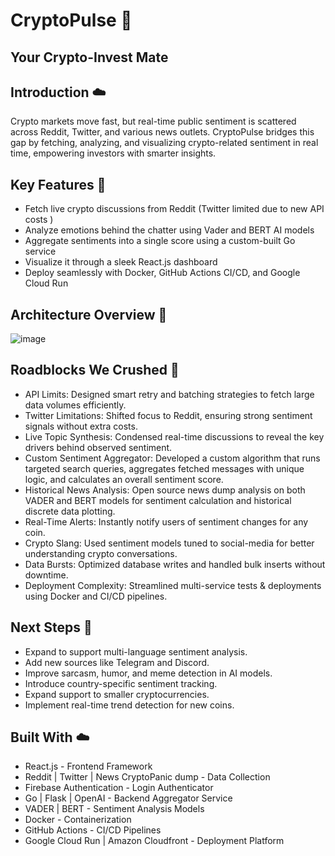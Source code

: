 # CryptoPulse 🚀
## Your Crypto-Invest Mate

## Introduction ☁️
Crypto markets move fast, but real-time public sentiment is scattered across Reddit, Twitter, and various news outlets.
CryptoPulse bridges this gap by fetching, analyzing, and visualizing crypto-related sentiment in real time, empowering investors with smarter insights.

## Key Features 💸
- Fetch live crypto discussions from Reddit (Twitter limited due to new API costs )
- Analyze emotions behind the chatter using Vader and BERT AI models 
- Aggregate sentiments into a single score using a custom-built Go service
- Visualize it through a sleek React.js dashboard 
- Deploy seamlessly with Docker, GitHub Actions CI/CD, and Google Cloud Run 



## Architecture Overview 🎨
![image](https://github.com/user-attachments/assets/9b355d98-55f1-4b3e-b823-ec027d0ed6df)

## Roadblocks We Crushed 🤖
- API Limits: Designed smart retry and batching strategies to fetch large data volumes efficiently.
- Twitter Limitations: Shifted focus to Reddit, ensuring strong sentiment signals without extra costs.
- Live Topic Synthesis: Condensed real-time discussions to reveal the key drivers behind observed sentiment.
- Custom Sentiment Aggregator: Developed a custom algorithm that runs targeted search queries, aggregates fetched messages with unique logic, and calculates an overall sentiment score.
- Historical News Analysis: Open source news dump analysis on both VADER and BERT models for sentiment calculation and historical discrete data plotting.
-  Real-Time Alerts: Instantly notify users of sentiment changes for any coin.
- Crypto Slang: Used sentiment models tuned to social-media for better understanding crypto conversations.
- Data Bursts: Optimized database writes and handled bulk inserts without downtime.
- Deployment Complexity: Streamlined multi-service tests & deployments using Docker and CI/CD pipelines.


## Next Steps 💸
- Expand to support multi-language sentiment analysis.
- Add new sources like Telegram and Discord.
- Improve sarcasm, humor, and meme detection in AI models.
- Introduce country-specific sentiment tracking.
- Expand support to smaller cryptocurrencies.
- Implement real-time trend detection for new coins.

## Built With ☁️
- React.js - Frontend Framework
- Reddit | Twitter | News CryptoPanic dump - Data Collection
- Firebase Authentication - Login Authenticator 
- Go | Flask | OpenAI - Backend Aggregator Service
- VADER | BERT - Sentiment Analysis Models
- Docker - Containerization
- GitHub Actions - CI/CD Pipelines
- Google Cloud Run | Amazon Cloudfront - Deployment Platform






